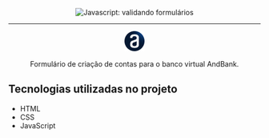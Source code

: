 <p align="center"> <img src="https://imgur.com/mIBmcEL.png" alt="Javascript: validando formulários"> </p>

<hr>

<p align="center"> <img src="./img/logo.png" alt="Logo da Alura"> </p>
<p align="center">Formulário de criação de contas para o banco virtual AndBank.</p>

## Tecnologias utilizadas no projeto

-   HTML
-   CSS
-   JavaScript
